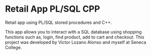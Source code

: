 # Retail App PL/SQL CPP
Retail app using PL/SQL stored procedures and C++.

This app allows you to interact with a SQL database using shopping functions such as, login, find product, add to cart and checkout.
This project was developed by Victor Lozano Alonso and myself at Seneca College.
